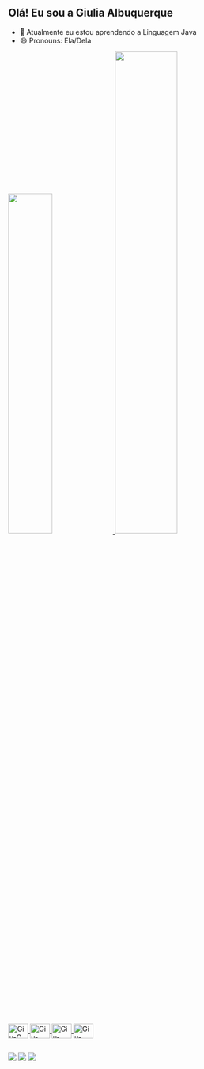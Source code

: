 ## Olá! Eu sou a Giulia Albuquerque

- 🌱 Atualmente eu estou aprendendo a Linguagem Java
- 😄 Pronouns: Ela/Dela
<div>
  <a href = "https://github.com/giualbuq">
    <img width="42%" src="https://github-readme-stats.vercel.app/api?username=giualbuq&show_icons=true&theme=dark&include_all_commits=true&count_private=true">
    <img width="50%" src="https://github-readme-stats.vercel.app/api/top-langs/?username=giualbuq&layout=compact&langs_count=16&theme=dark">
</div>

<div style="display: inline_block"><br>
        
  <img align="center" alt="Giu-C" height="30" width="40" src="https://cdn.jsdelivr.net/gh/devicons/devicon@latest/icons/c/c-original.svg">
  <img align="center" alt="Giu-Java" height="30" width="40" src="https://cdn.jsdelivr.net/gh/devicons/devicon@latest/icons/java/java-original.svg">
  <img align="center" alt="Giu-html" height="30" width="40" src="https://cdn.jsdelivr.net/gh/devicons/devicon@latest/icons/html5/html5-original.svg">
  <img align="center" alt="Giu-css" height="30" width="40" src="https://cdn.jsdelivr.net/gh/devicons/devicon@latest/icons/css3/css3-original.svg">
  
</div>

##
<div> 
  <a href="https://instagram.com/giiuliaff" target="_blank"><img src="https://img.shields.io/badge/-Instagram-%23E4405F?style=for-the-badge&logo=instagram&logoColor=white" target="_blank"></a>
  <a href = "mailto:giulia.albsilva@gmail.com"><img src="https://img.shields.io/badge/-Gmail-%23333?style=for-the-badge&logo=gmail&logoColor=white" target="_blank"></a>
  <a href="https://www.linkedin.com/in/giulia-fernanda-albuquerque-da-silva-39024026a/" target="_blank"><img src="https://img.shields.io/badge/-LinkedIn-%230077B5?style=for-the-badge&logo=linkedin&logoColor=white" target="_blank"></a> 
  
</div>
  

